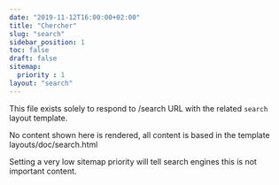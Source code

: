 ```yaml
---
date: "2019-11-12T16:00:00+02:00"
title: "Chercher"
slug: "search"
sidebar_position: 1
toc: false
draft: false
sitemap:
  priority : 1
layout: "search"
---
```



This file exists solely to respond to /search URL with the related `search` layout template.

No content shown here is rendered, all content is based in the template layouts/doc/search.html

Setting a very low sitemap priority will tell search engines this is not important content.
